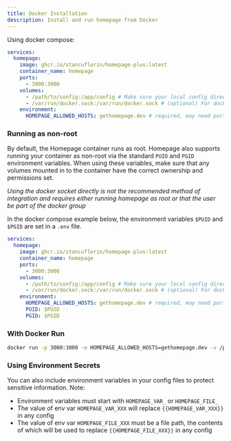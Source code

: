 ```yaml
---
title: Docker Installation
description: Install and run homepage from Docker
---
```


Using docker compose:

```yaml
services:
  homepage:
    image: ghcr.io/stancuflorin/homepage-plus:latest
    container_name: homepage
    ports:
      - 3000:3000
    volumes:
      - /path/to/config:/app/config # Make sure your local config directory exists
      - /var/run/docker.sock:/var/run/docker.sock # (optional) For docker integrations
    environment:
      HOMEPAGE_ALLOWED_HOSTS: gethomepage.dev # required, may need port. See gethomepage.dev/installation/#homepage_allowed_hosts
```

### Running as non-root

By default, the Homepage container runs as root. Homepage also supports running your container as non-root via the standard `PUID` and `PGID` environment variables. When using these variables, make sure that any volumes mounted in to the container have the correct ownership and permissions set.

_Using the docker socket directly is not the recommended method of integration and requires either running homepage as root or that the user be part of the docker group_

In the docker compose example below, the environment variables `$PUID` and `$PGID` are set in a `.env` file.

```yaml
services:
  homepage:
    image: ghcr.io/stancuflorin/homepage-plus:latest
    container_name: homepage
    ports:
      - 3000:3000
    volumes:
      - /path/to/config:/app/config # Make sure your local config directory exists
      - /var/run/docker.sock:/var/run/docker.sock # (optional) For docker integrations, see alternative methods
    environment:
      HOMEPAGE_ALLOWED_HOSTS: gethomepage.dev # required, may need port. See gethomepage.dev/installation/#homepage_allowed_hosts
      PUID: $PUID
      PGID: $PGID
```

### With Docker Run

```bash
docker run -p 3000:3000 -e HOMEPAGE_ALLOWED_HOSTS=gethomepage.dev -v /path/to/config:/app/config -v /var/run/docker.sock:/var/run/docker.sock ghcr.io/stancuflorin/homepage-plus:latest
```

### Using Environment Secrets

You can also include environment variables in your config files to protect sensitive information. Note:

- Environment variables must start with `HOMEPAGE_VAR_` or `HOMEPAGE_FILE_`
- The value of env var `HOMEPAGE_VAR_XXX` will replace `{{HOMEPAGE_VAR_XXX}}` in any config
- The value of env var `HOMEPAGE_FILE_XXX` must be a file path, the contents of which will be used to replace `{{HOMEPAGE_FILE_XXX}}` in any config
